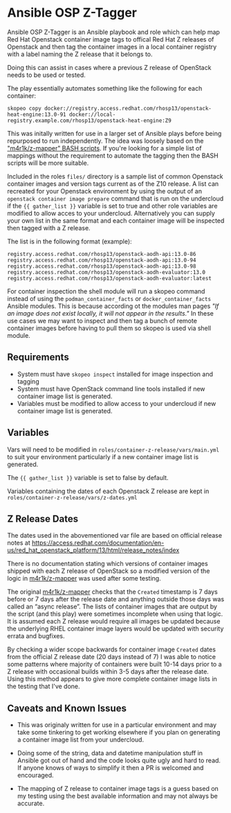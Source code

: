 Ansible OSP Z-Tagger
=========

Ansible OSP Z-Tagger is an Ansible playbook and role which can help map Red Hat Openstack container image tags to offical Red Hat Z releases of Openstack and then tag the container images in a local container registry with a label naming the Z release that it belongs to.

Doing this can assist in cases where a previous Z release of OpenStack needs to be used or tested. 

The play essentially automates something like the following for each container:
```
skopeo copy docker://registry.access.redhat.com/rhosp13/openstack-heat-engine:13.0-91 docker://local-registry.example.com/rhosp13/openstack-heat-engine:Z9
```

This was initally written for use in a larger set of Ansible plays before being repurposed to run independently. The idea was loosely based on the ["m4r1k/z-mapper" BASH scripts](https://github.com/m4r1k/z-mapper). If you're looking for a simple list of mappings without the requirement to automate the tagging then the BASH scripts will be more suitable.

Included in the roles `files/` directory is a sample list of common Openstack container images and version tags current as of the Z10 release. A list can recreated for your Openstack environment by using the output of an `openstack container image prepare` command that is run on the undercloud if the `{{ gather_list }}` variable is set to true and other role variables are modified to allow acces to your undercloud. Alternatively you can supply your own list in the same format and each container image will be inspected then tagged with a Z release. 

The list is in the following format (example):
```
registry.access.redhat.com/rhosp13/openstack-aodh-api:13.0-86
registry.access.redhat.com/rhosp13/openstack-aodh-api:13.0-94
registry.access.redhat.com/rhosp13/openstack-aodh-api:13.0-98
registry.access.redhat.com/rhosp13/openstack-aodh-evaluator:13.0
registry.access.redhat.com/rhosp13/openstack-aodh-evaluator:latest
```

For container inspection the shell module will run a skopeo command instead of using the `podman_container_facts` or `docker_container_facts` Ansible modules. This is because according ot the modules man pages *"If an image does not exist locally, it will not appear in the results."* In these use cases we may want to inspect and then tag a bunch of remote container images before having to pull them so skopeo is used via shell module.


Requirements
------------

- System must have `skopeo inspect` installed for image inspection and tagging
- System must have OpenStack command line tools installed if new container image list is generated.
- Variables must be modified to allow access to your undercloud if new container image list is generated.

Variables
--------------

Vars will need to be modified in `roles/container-z-release/vars/main.yml` to suit your environment particularly if a new container image list is generated.

The `{{ gather_list }}` variable is set to false by default.

Variables containing the dates of each Openstack Z release are kept in `roles/container-z-release/vars/z-dates.yml`

Z Release Dates
---------------
The dates used in the abovementioned var file are based on official release notes at https://access.redhat.com/documentation/en-us/red_hat_openstack_platform/13/html/release_notes/index

There is no documentation stating which versions of container images shipped with each Z release of OpenStack so a modified version of the logic in [m4r1k/z-mapper](https://github.com/m4r1k/z-mapper) was used after some testing.

The original [m4r1k/z-mapper](https://github.com/m4r1k/z-mapper) checks that the `Created` timestamp is 7 days before or 7 days after the release date and anything outside those days was called an “async release”. The lists of container images that are output by the script (and this play) were sometimes incomplete when using that logic. It is assumed each Z release would require all images be updated because the underlying RHEL container image layers would be updated with security errata and bugfixes.

By checking a wider scope backwards for container image `Created` dates from the official Z release date (20 days instead of 7) I was able to notice some patterns where majority of containers were built 10-14 days prior to a Z release with occasional builds within 3-5 days after the release date. Using this method appears to give more complete container image lists in the testing that I've done.

Caveats and Known Issues
----------------

- This was originaly written for use in a particular environment and may take some tinkering to get working elsewhere if you plan on generating a container image list from your undercloud.

- Doing some of the string, data and datetime manipulation stuff in Ansible got out of hand and the code looks quite ugly and hard to read. If anyone knows of ways to simplify it then a PR is welcomed and encouraged.

- The mapping of Z release to container image tags is a guess based on my testing using the best available information and may not always be accurate.